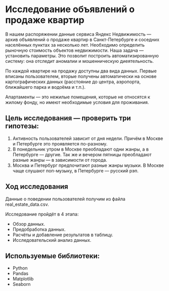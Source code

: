 # Исследование объявлений о продаже квартир

В нашем распоряжении данные сервиса Яндекc Недвижимость — архив объявлений о продаже квартир в Санкт-Петербурге и соседних населённых пунктах за несколько лет. Необходимо определить рыночную стоимость объектов недвижимости. Наша задача — установить параметры. Это позволит построить автоматизированную систему: она отследит аномалии и мошенническую диеятельность.

По каждой квартире на продажу доступны два вида данных. Первые вписаны пользователем, вторые получены автоматически на основе картографических данных (расстояние до центра, аэропорта, ближайшего парка и водоёма и т.п.).

Апартаменты — это нежилые помещения, которые не относятся к жилому фонду, но имеют необходимые условия для проживания.


## Цель исследования — проверить три гипотезы:

1. Активность пользователей зависит от дня недели. Причём в Москве и Петербурге это проявляется по-разному.
2. В понедельник утром в Москве преобладают одни жанры, а в Петербурге — другие. Так же и вечером пятницы преобладают разные жанры — в зависимости от города.
3. Москва и Петербург предпочитают разные жанры музыки. В Москве чаще слушают поп-музыку, в Петербурге — русский рэп.

## Ход исследования

Данные о поведении пользователей получим из файла real_estate_data.csv. 

Исследование пройдёт в 4 этапа:

* Обзор данных.
* Предобработка данных.
* Расчёты и добавление результатов в таблицу.
* Исследовательский анализ данных.


## Используемые библиотеки:
* Python
* Pandas
* Matplotlib
* Seaborn
